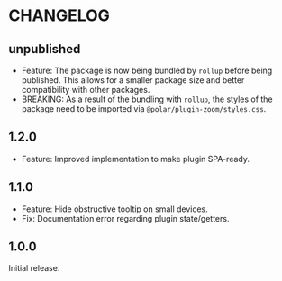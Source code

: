 # CHANGELOG

## unpublished

- Feature: The package is now being bundled by `rollup` before being published. This allows for a smaller package size and better compatibility with other packages.
- BREAKING: As a result of the bundling with `rollup`, the styles of the package need to be imported via `@polar/plugin-zoom/styles.css`.

## 1.2.0

- Feature: Improved implementation to make plugin SPA-ready.

## 1.1.0

- Feature: Hide obstructive tooltip on small devices.
- Fix: Documentation error regarding plugin state/getters.

## 1.0.0

Initial release.

